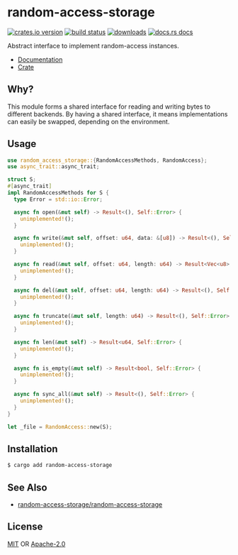 # random-access-storage
[![crates.io version][1]][2] [![build status][3]][4]
[![downloads][5]][6] [![docs.rs docs][7]][8]

Abstract interface to implement random-access instances.

- [Documentation][8]
- [Crate][2]

## Why?
This module forms a shared interface for reading and writing bytes to
different backends. By having a shared interface, it means implementations
can easily be swapped, depending on the environment.

## Usage
```rust
use random_access_storage::{RandomAccessMethods, RandomAccess};
use async_trait::async_trait;

struct S;
#[async_trait]
impl RandomAccessMethods for S {
  type Error = std::io::Error;

  async fn open(&mut self) -> Result<(), Self::Error> {
    unimplemented!();
  }

  async fn write(&mut self, offset: u64, data: &[u8]) -> Result<(), Self::Error> {
    unimplemented!();
  }

  async fn read(&mut self, offset: u64, length: u64) -> Result<Vec<u8>, Self::Error> {
    unimplemented!();
  }

  async fn del(&mut self, offset: u64, length: u64) -> Result<(), Self::Error> {
    unimplemented!();
  }

  async fn truncate(&mut self, length: u64) -> Result<(), Self::Error> {
    unimplemented!();
  }

  async fn len(&mut self) -> Result<u64, Self::Error> {
    unimplemented!();
  }

  async fn is_empty(&mut self) -> Result<bool, Self::Error> {
    unimplemented!();
  }

  async fn sync_all(&mut self) -> Result<(), Self::Error> {
    unimplemented!();
  }
}

let _file = RandomAccess::new(S);
```

## Installation
```sh
$ cargo add random-access-storage
```

## See Also
- [random-access-storage/random-access-storage](https://github.com/random-access-storage/random-access-storage)

## License
[MIT](./LICENSE-MIT) OR [Apache-2.0](./LICENSE-APACHE)

[1]: https://img.shields.io/crates/v/random-access-storage.svg?style=flat-square
[2]: https://crates.io/crate/random-access-storage
[3]: https://img.shields.io/travis/datrs/random-access-storage.svg?style=flat-square
[4]: https://travis-ci.org/datrs/random-access-storage
[5]: https://img.shields.io/crates/d/random-access-storage.svg?style=flat-square
[6]: https://crates.io/crates/random-access-storage
[7]: https://docs.rs/random-access-storage/badge.svg
[8]: https://docs.rs/random-access-storage
